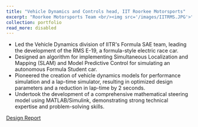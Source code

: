 ```yaml
---
title: "Vehicle Dynamics and Controls head, IIT Roorkee Motorsports"
excerpt: "Roorkee Motorsports Team <br/><img src='/images/IITRMS.JPG'>"
collection: portfolio
read_more: disabled
---
```


* Led the Vehicle Dynamics division of IITR's Formula SAE team, leading the development of the RMS E-19, a formula-style electric race car.
* Designed an algorithm for implementing Simultaneous Localization and Mapping (SLAM) and Model Predictive Control for simulating an autonomous Formula Student car.
* Pioneered the creation of vehicle dynamics models for performance simulation and a lap-time simulator, resulting in optimized design parameters and a reduction in lap-time by 2 seconds.
* Undertook the development of a comprehensive mathematical steering model using MATLAB/Simulink, demonstrating strong technical expertise and problem-solving skills.

[Design Report](http://JayantTeotia16.github.io/files/Design_report.pdf)
